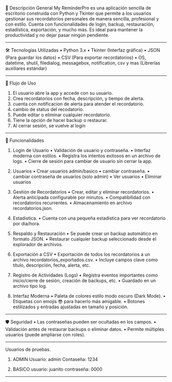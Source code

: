 📌 Descripción General
My ReminderPro es una aplicación sencilla de escritorio construida con Python y Tkinter que permite a los usuarios gestionar sus recordatorios personales de manera sencilla, profesional y con estilo. Cuenta con funcionalidades de login, backup, restauración, estadística, exportación, y mucho más. Es ideal para mantener la productividad y no dejar pasar ningún pendiente.
________________________________________

🛠️ Tecnologías Utilizadas
•	Python 3.x
•	Tkinter (Interfaz gráfica)
•	JSON (Para guardar los datos)
•	CSV (Para exportar recordatorios)
•	OS, datetime, shutil, filedialog, messagebox, notification, csv y mas (Librerías auxiliares estándar)
________________________________________

📅 Flujo de Uso
1.	El usuario abre la app y accede con su usuario.
2.	Crea recordatorios con fecha, descripción, y tiempo de alerta.
3.	cuenta con notificacion de alerta para atender el recordatorio.
4.	cambio de status del recodatorio.
5.	Puede editar o eliminar cualquier recordatorio.
6.	Tiene la opción de hacer backup o restaurar.
7.	Al cerrar sesión, se vuelve al login
________________________________________

🔐 Funcionalidades
1. Login de Usuario
  •	Validación de usuario y contraseña.
  •	Interfaz moderna con estilos.
  •	Registra los intentos exitosos en un archivo de logs.
  •	Cierre de sesión para cambiar de usuario sin cerrar la app.

2. Usuarios
  •	Crear usuarios admin/basico
  •	cambiar contraseña.
  •	cambiar contraseña de usuarios (solo admin)
  •	Ver usuarios
  •	Eliminar usuarios  

3. Gestión de Recordatorios
  •	Crear, editar y eliminar recordatorios.
  •	Alerta anticipada configurable por minutos.
  •	Compatibilidad con recordatorios recurrentes.
  •	Almacenamiento en archivo recordatorios.json.

4. Estadistica.
   • Cuenta con una pequeña estadistica para ver recordatorio por dia/hora.
   
5. Respaldo y Restauración
  •	Se puede crear un backup automático en formato JSON.
  •	Restaurar cualquier backup seleccionado desde el explorador de archivos.

6. Exportación a CSV
  •	Exportación de todos los recordatorios a un archivo recordatorios_exportados.csv.
  •	Incluye campos clave como título, descripción, fecha, alerta, etc.

7. Registro de Actividades (Logs)
  •	Registra eventos importantes como inicio/cierre de sesión, creación de backups, etc.
  •	Guardado en un archivo tipo log.

8. Interfaz Moderna
  •	Paleta de colores estilo modo oscuro (Dark Mode).
  •	Etiquetas con emojis 😎 para hacerlo más amigable.
  •	Botones estilizados y entradas ajustadas en tamaño y posición.
________________________________________

🛡️ Seguridad 
•	Las contraseñas pueden ser ocultadas en los campos.
•	Validación antes de restaurar backups o eliminar datos.
•	Permite múltiples usuarios (puede ampliarse con roles).
________________________________________

Usuarios de pruebas.
1. ADMIN
  Usuario: admin
  Contaseña: 1234

2. BASICO
   usuario: juanito
   contraseña: 0000
________________________________________

